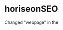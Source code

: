 # horiseonSEO

Changed "webpage" in the <title> to Horiseon

Correceted "Search-Engine-Optimization" and links all function correctly. 

